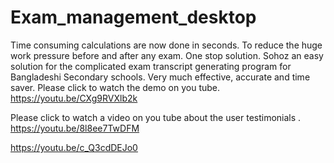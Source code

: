 # Exam_management_desktop
Time consuming calculations are now done in seconds.
To reduce the huge work pressure before and after any exam. One stop solution.
Sohoz an easy solution for the complicated exam transcript generating  program for Bangladeshi Secondary schools.
Very much effective, accurate and time saver.
Please click to watch the demo on you tube.
https://youtu.be/CXg9RVXlb2k

Please click to watch a video on you tube about the user testimonials .
https://youtu.be/8l8ee7TwDFM

https://youtu.be/c_Q3cdDEJo0
